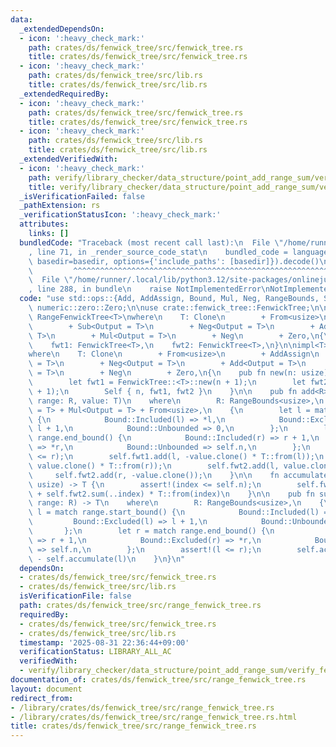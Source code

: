 ```yaml
---
data:
  _extendedDependsOn:
  - icon: ':heavy_check_mark:'
    path: crates/ds/fenwick_tree/src/fenwick_tree.rs
    title: crates/ds/fenwick_tree/src/fenwick_tree.rs
  - icon: ':heavy_check_mark:'
    path: crates/ds/fenwick_tree/src/lib.rs
    title: crates/ds/fenwick_tree/src/lib.rs
  _extendedRequiredBy:
  - icon: ':heavy_check_mark:'
    path: crates/ds/fenwick_tree/src/fenwick_tree.rs
    title: crates/ds/fenwick_tree/src/fenwick_tree.rs
  - icon: ':heavy_check_mark:'
    path: crates/ds/fenwick_tree/src/lib.rs
    title: crates/ds/fenwick_tree/src/lib.rs
  _extendedVerifiedWith:
  - icon: ':heavy_check_mark:'
    path: verify/library_checker/data_structure/point_add_range_sum/verify_fenwick_tree/src/main.rs
    title: verify/library_checker/data_structure/point_add_range_sum/verify_fenwick_tree/src/main.rs
  _isVerificationFailed: false
  _pathExtension: rs
  _verificationStatusIcon: ':heavy_check_mark:'
  attributes:
    links: []
  bundledCode: "Traceback (most recent call last):\n  File \"/home/runner/.local/lib/python3.12/site-packages/onlinejudge_verify/documentation/build.py\"\
    , line 71, in _render_source_code_stat\n    bundled_code = language.bundle(stat.path,\
    \ basedir=basedir, options={'include_paths': [basedir]}).decode()\n          \
    \         ^^^^^^^^^^^^^^^^^^^^^^^^^^^^^^^^^^^^^^^^^^^^^^^^^^^^^^^^^^^^^^^^^^^^^^^^^^^^^^^^^\n\
    \  File \"/home/runner/.local/lib/python3.12/site-packages/onlinejudge_verify/languages/rust.py\"\
    , line 288, in bundle\n    raise NotImplementedError\nNotImplementedError\n"
  code: "use std::ops::{Add, AddAssign, Bound, Mul, Neg, RangeBounds, Sub};\n\nuse\
    \ numeric::zero::Zero;\n\nuse crate::fenwick_tree::FenwickTree;\n\npub struct\
    \ RangeFenwickTree<T>\nwhere\n    T: Clone\n        + From<usize>\n        + AddAssign\n\
    \        + Sub<Output = T>\n        + Neg<Output = T>\n        + Add<Output =\
    \ T>\n        + Mul<Output = T>\n        + Neg\n        + Zero,\n{\n    n: usize,\n\
    \    fwt1: FenwickTree<T>,\n    fwt2: FenwickTree<T>,\n}\n\nimpl<T> RangeFenwickTree<T>\n\
    where\n    T: Clone\n        + From<usize>\n        + AddAssign\n        + Sub<Output\
    \ = T>\n        + Neg<Output = T>\n        + Add<Output = T>\n        + Mul<Output\
    \ = T>\n        + Neg\n        + Zero,\n{\n    pub fn new(n: usize) -> Self {\n\
    \        let fwt1 = FenwickTree::<T>::new(n + 1);\n        let fwt2 = FenwickTree::<T>::new(n\
    \ + 1);\n        Self { n, fwt1, fwt2 }\n    }\n\n    pub fn add<R>(&mut self,\
    \ range: R, value: T)\n    where\n        R: RangeBounds<usize>,\n        T: Neg<Output\
    \ = T> + Mul<Output = T> + From<usize>,\n    {\n        let l = match range.start_bound()\
    \ {\n            Bound::Included(l) => *l,\n            Bound::Excluded(l) =>\
    \ l + 1,\n            Bound::Unbounded => 0,\n        };\n        let r = match\
    \ range.end_bound() {\n            Bound::Included(r) => r + 1,\n            Bound::Excluded(r)\
    \ => *r,\n            Bound::Unbounded => self.n,\n        };\n        assert!(l\
    \ <= r);\n        self.fwt1.add(l, -value.clone() * T::from(l));\n        self.fwt1.add(r,\
    \ value.clone() * T::from(r));\n        self.fwt2.add(l, value.clone());\n   \
    \     self.fwt2.add(r, -value.clone());\n    }\n\n    fn accumulate(&self, index:\
    \ usize) -> T {\n        assert!(index <= self.n);\n        self.fwt1.sum(..index)\
    \ + self.fwt2.sum(..index) * T::from(index)\n    }\n\n    pub fn sum<R>(&self,\
    \ range: R) -> T\n    where\n        R: RangeBounds<usize>,\n    {\n        let\
    \ l = match range.start_bound() {\n            Bound::Included(l) => *l,\n   \
    \         Bound::Excluded(l) => l + 1,\n            Bound::Unbounded => 0,\n \
    \       };\n        let r = match range.end_bound() {\n            Bound::Included(r)\
    \ => r + 1,\n            Bound::Excluded(r) => *r,\n            Bound::Unbounded\
    \ => self.n,\n        };\n        assert!(l <= r);\n        self.accumulate(r)\
    \ - self.accumulate(l)\n    }\n}\n"
  dependsOn:
  - crates/ds/fenwick_tree/src/fenwick_tree.rs
  - crates/ds/fenwick_tree/src/lib.rs
  isVerificationFile: false
  path: crates/ds/fenwick_tree/src/range_fenwick_tree.rs
  requiredBy:
  - crates/ds/fenwick_tree/src/fenwick_tree.rs
  - crates/ds/fenwick_tree/src/lib.rs
  timestamp: '2025-08-31 22:36:44+09:00'
  verificationStatus: LIBRARY_ALL_AC
  verifiedWith:
  - verify/library_checker/data_structure/point_add_range_sum/verify_fenwick_tree/src/main.rs
documentation_of: crates/ds/fenwick_tree/src/range_fenwick_tree.rs
layout: document
redirect_from:
- /library/crates/ds/fenwick_tree/src/range_fenwick_tree.rs
- /library/crates/ds/fenwick_tree/src/range_fenwick_tree.rs.html
title: crates/ds/fenwick_tree/src/range_fenwick_tree.rs
---
```

